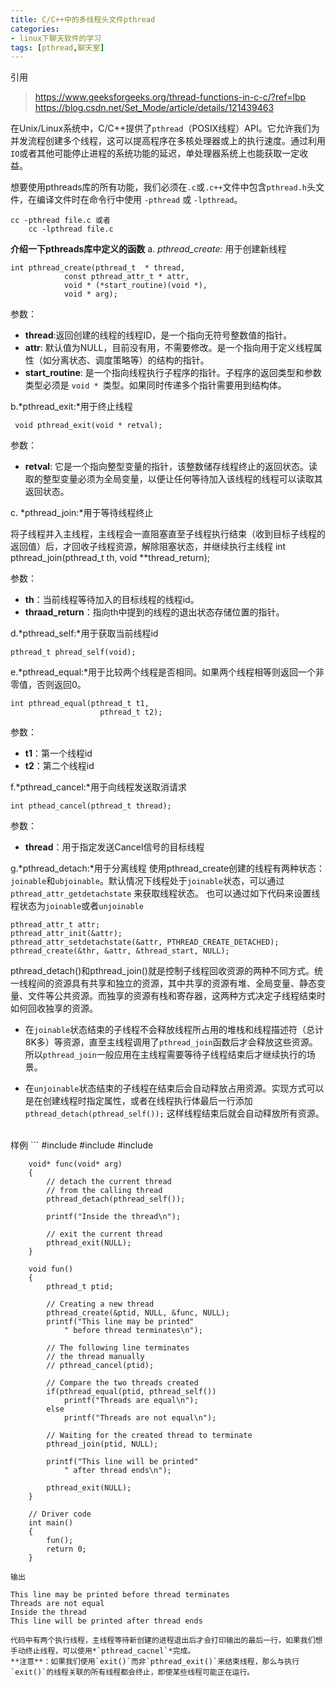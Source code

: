 ```yaml
---
title: C/C++中的多线程头文件pthread
categories:
- linux下聊天软件的学习
tags: [pthread,聊天室]
---
```

引用
>https://www.geeksforgeeks.org/thread-functions-in-c-c/?ref=lbp
>https://blog.csdn.net/Set_Mode/article/details/121439463

在Unix/Linux系统中，C/C++提供了`pthread`（POSIX线程）API。它允许我们为并发流程创建多个线程，这可以提高程序在多核处理器或上的执行速度。通过利用`IO`或者其他可能停止进程的系统功能的延迟，单处理器系统上也能获取一定收益。

想要使用pthreads库的所有功能，我们必须在`.c`或`.c++`文件中包含`pthread.h`头文件，在编译文件时在命令行中使用 `-pthread` 或 `-lpthread`。

	cc -pthread file.c 或者
		cc -lpthread file.c
	
**介绍一下pthreads库中定义的函数**
a.  *pthread_create:*  用于创建新线程

	int pthread_create(pthread_t  * thread,
				const pthread_attr_t * attr,
				void * (*start_routine)(void *),
				void * arg);

参数：

-  **thread**:返回创建的线程的线程ID，是一个指向无符号整数值的指针。
- **attr**: 默认值为NULL，目前没有用，不需要修改。是一个指向用于定义线程属性（如分离状态、调度策略等）的结构的指针。
- **start_routine**: 是一个指向线程执行子程序的指针。子程序的返回类型和参数类型必须是 `void * `类型。如果同时传递多个指针需要用到结构体。
	
b.*pthread_exit:*用于终止线程

	 void pthread_exit(void * retval);

参数：

- **retval**: 它是一个指向整型变量的指针，该整数储存线程终止的返回状态。读取的整型变量必须为全局变量，以便让任何等待加入该线程的线程可以读取其返回状态。

c. *pthread_join:*用于等待线程终止

将子线程并入主线程，主线程会一直阻塞直至子线程执行结束（收到目标子线程的返回值）后，才回收子线程资源，解除阻塞状态，并继续执行主线程
	int pthread_join(pthread_t th,
					void **thread_return);

参数：

- **th**：当前线程等待加入的目标线程的线程id。
- **thraad_return**：指向th中提到的线程的退出状态存储位置的指针。

d.*pthread_self:*用于获取当前线程id

	pthread_t phread_self(void);
e.*pthread_equal:*用于比较两个线程是否相同。如果两个线程相等则返回一个非零值，否则返回0。

	int pthread_equal(pthread_t t1,
						pthread_t t2);
						
参数：

- **t1**：第一个线程id
- **t2**：第二个线程id

f.*pthread_cancel:*用于向线程发送取消请求

	int pthead_cancel(pthread_t thread);

参数：

- **thread**：用于指定发送Cancel信号的目标线程

g.*pthread_detach:*用于分离线程
使用pthread_create创建的线程有两种状态：`joinable`和`ubjoinable`。默认情况下线程处于`joinable`状态，可以通过`pthread_attr_getdetachstate` 来获取线程状态。
也可以通过如下代码来设置线程状态为`joinable`或者`unjoinable`

	pthread_attr_t attr;
	pthread_attr_init(&attr);
	pthread_attr_setdetachstate(&attr, PTHREAD_CREATE_DETACHED);
	pthread_create(&thr, &attr, &thread_start, NULL);
pthread_detach()和pthread_join()就是控制子线程回收资源的两种不同方式。统一线程间的资源具有共享和独立的资源，其中共享的资源有堆、全局变量、静态变量、文件等公共资源。而独享的资源有栈和寄存器，这两种方式决定子线程结束时如何回收独享的资源。

- 在`joinable`状态结束的子线程不会释放线程所占用的堆栈和线程描述符（总计8K多）等资源，直至主线程调用了`pthread_join`函数后才会释放这些资源。所以`pthread_join`一般应用在主线程需要等待子线程结束后才继续执行的场景。

- 在`unjoinable`状态结束的子线程在结束后会自动释放占用资源。实现方式可以是在创建线程时指定属性，或者在线程执行体最后一行添加`pthread_detach(pthread_self());`
这样线程结束后就会自动释放所有资源。
<br>
样例
```
		#include <pthread.h>
		#include <stdio.h>
		#include <stdlib.h>

		void* func(void* arg)
		{
			// detach the current thread
			// from the calling thread
			pthread_detach(pthread_self());

			printf("Inside the thread\n");

			// exit the current thread
			pthread_exit(NULL);
		}

		void fun()
		{
			pthread_t ptid;

			// Creating a new thread
			pthread_create(&ptid, NULL, &func, NULL);
			printf("This line may be printed"
				" before thread terminates\n");

			// The following line terminates
			// the thread manually
			// pthread_cancel(ptid);

			// Compare the two threads created
			if(pthread_equal(ptid, pthread_self())
				printf("Threads are equal\n");
			else
				printf("Threads are not equal\n");

			// Waiting for the created thread to terminate
			pthread_join(ptid, NULL);

			printf("This line will be printed"
				" after thread ends\n");

			pthread_exit(NULL);
		}

		// Driver code
		int main()
		{
			fun();
			return 0;
		}
```
输出

```

	This line may be printed before thread terminates
	Threads are not equal
	Inside the thread
	This line will be printed after thread ends	
```		
代码中有两个执行线程，主线程等待新创建的进程退出后才会打印输出的最后一行，如果我们想手动终止线程，可以使用*`pthread_cacnel`*完成。
**注意**：如果我们使用`exit()`而非`pthread_exit()`来结束线程，那么与执行
`exit()`的线程关联的所有线程都会终止，即使某些线程可能正在运行。